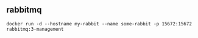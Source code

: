 ## rabbitmq
```
docker run -d --hostname my-rabbit --name some-rabbit -p 15672:15672 rabbitmq:3-management
```




